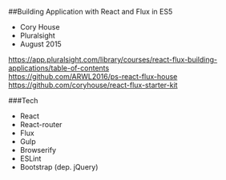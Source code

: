 ##Building Application with React and Flux in ES5  

- Cory House  
- Pluralsight  
- August 2015  

https://app.pluralsight.com/library/courses/react-flux-building-applications/table-of-contents   
https://github.com/ARWL2016/ps-react-flux-house   
https://github.com/coryhouse/react-flux-starter-kit   

###Tech
- React   
- React-router  
- Flux  
- Gulp  
- Browserify  
- ESLint  
- Bootstrap (dep. jQuery)  
